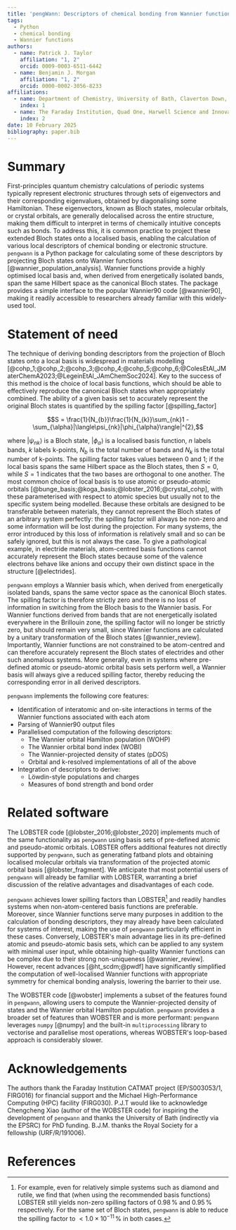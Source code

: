 ```yaml
---
title: 'pengWann: Descriptors of chemical bonding from Wannier functions'
tags:
  - Python
  - chemical bonding
  - Wannier functions
authors:
  - name: Patrick J. Taylor
    affiliation: "1, 2"
    orcid: 0009-0003-6511-6442
  - name: Benjamin J. Morgan
    affiliation: "1, 2"
    orcid: 0000-0002-3056-8233
affiliations:
  - name: Department of Chemistry, University of Bath, Claverton Down, Bath, BA2 7AY, United Kingdom
    index: 1
  - name: The Faraday Institution, Quad One, Harwell Science and Innovation Campus, Didcot, OX11 0RA, United Kingdom
    index: 2
date: 10 February 2025
bibliography: paper.bib
---
```


# Summary

First-principles quantum chemistry calculations of periodic systems typically represent electronic structures through sets of eigenvectors and their corresponding eigenvalues, obtained by diagonalising some Hamiltonian.
These eigenvectors, known as Bloch states, molecular orbitals, or crystal orbitals, are generally delocalised across the entire structure, making them difficult to interpret in terms of chemically intuitive concepts such as bonds.
To address this, it is common practice to project these extended Bloch states onto a localised basis, enabling the calculation of various local descriptors of chemical bonding or electronic structure.
`pengwann` is a Python package for calculating some of these descriptors by projecting Bloch states onto Wannier functions [@wannier_population_analysis].
Wannier functions provide a highly optimised local basis and, when derived from energetically isolated bands, span the same Hilbert space as the canonical Bloch states.
The package provides a simple interface to the popular Wannier90 code [@wannier90], making it readily accessible to researchers already familiar with this widely-used tool.

# Statement of need

The technique of deriving bonding descriptors from the projection of Bloch states onto a local basis is widespread in materials modelling [@cohp_1;@cohp_2;@cohp_3;@cohp_4;@cohp_5;@cohp_6;@ColesEtAl_JMaterChemA2023;@LegeinEtAl_JAmChemSoc2024].
Key to the success of this method is the choice of local basis functions, which should be able to effectively reproduce the canonical Bloch states when appropriately combined.
The ability of a given basis set to accurately represent the original Bloch states is quantified by the spilling factor [@spilling_factor]

$$S = \frac{1}{N_{b}}\frac{1}{N_{k}}\sum_{nk}1 - \sum_{\alpha}|\langle\psi_{nk}|\phi_{\alpha}\rangle|^{2},$$

where $|\psi_{nk}\rangle$ is a Bloch state, $|\phi_{\alpha}\rangle$ is a localised basis function, $n$ labels bands, $k$ labels k-points, $N_{b}$ is the total number of bands and $N_{k}$ is the total number of k-points.
The spilling factor takes values between 0 and 1; if the local basis spans the same Hilbert space as the Bloch states, then $S = 0$, while $S = 1$ indicates that the two bases are orthogonal to one another.
The most common choice of local basis is to use atomic or pseudo-atomic orbitals [@bunge_basis;@koga_basis;@lobster_2016;@crystal_cohp], with these parameterised with respect to atomic species but usually not to the specific system being modelled.
Because these orbitals are designed to be transferable between materials, they cannot represent the Bloch states of an arbitrary system perfectly: the spilling factor will always be non-zero and some information will be lost during the projection.
For many systems, the error introduced by this loss of information is relatively small and so can be safely ignored, but this is not always the case.
To give a pathological example, in electride materials, atom-centred basis functions cannot accurately represent the Bloch states because some of the valence electrons behave like anions and occupy their own distinct space in the structure [@electrides].

`pengwann` employs a Wannier basis which, when derived from energetically isolated bands, spans the same vector space as the canonical Bloch states.
The spilling factor is therefore strictly zero and there is no loss of information in switching from the Bloch basis to the Wannier basis.
For Wannier functions derived from bands that are not energetically isolated everywhere in the Brillouin zone, the spilling factor will no longer be strictly zero, but should remain very small, since Wannier functions are calculated by a unitary transformation of the Bloch states [@wannier_review].
Importantly, Wannier functions are not constrained to be atom-centred and can therefore accurately represent the Bloch states of electrides and other such anomalous systems.
More generally, even in systems where pre-defined atomic or pseudo-atomic orbital basis sets perform well, a Wannier basis will always give a reduced spilling factor, thereby reducing the corresponding error in all derived descriptors.

`pengwann` implements the following core features:

- Identification of interatomic and on-site interactions in terms of the Wannier functions associated with each atom
- Parsing of Wannier90 output files
- Parallelised computation of the following descriptors:
  - The Wannier orbital Hamilton population (WOHP)
  - The Wannier orbital bond index (WOBI)
  - The Wannier-projected density of states (pDOS)
  - Orbital and k-resolved implementations of all of the above
- Integration of descriptors to derive:
  - Löwdin-style populations and charges
  - Measures of bond strength and bond order

# Related software

The LOBSTER code [@lobster_2016;@lobster_2020] implements much of the same functionality as `pengwann` using basis sets of pre-defined atomic and pseudo-atomic orbitals. LOBSTER offers additional features not directly supported by `pengwann`, such as generating fatband plots and obtaining localised molecular orbitals via transformation of the projected atomic orbital basis [@lobster_fragment]. We anticipate that most potential users of `pengwann` will already be familiar with LOBSTER, warranting a brief discussion of the relative advantages and disadvantages of each code.

`pengwann` achieves lower spilling factors than LOBSTER[^1] and readily handles systems when non-atom-centered basis functions are preferable.
Moreover, since Wannier functions serve many purposes in addition to the calculation of bonding descriptors, they may already have been calculated for systems of interest, making the use of `pengwann` particularly efficient in these cases. Conversely, LOBSTER's main advantage lies in its pre-defined atomic and pseudo-atomic basis sets, which can be applied to any system with minimal user input, while obtaining high-quality Wannier functions can be complex due to their strong non-uniqueness [@wannier_review]. However, recent advances [@ht_scdm;@pwdf] have significantly simplified the computation of well-localised Wannier functions with appropriate symmetry for chemical bonding analysis, lowering the barrier to their use.

The WOBSTER code [@wobster] implements a subset of the features found in `pengwann`, allowing users to compute the Wannier-projected density of states and the Wannier orbital Hamilton population. `pengwann` provides a broader set of features than WOBSTER and is more performant: `pengwann` leverages `numpy` [@numpy] and the built-in `multiprocessing` library to vectorise and parallelise most operations, whereas WOBSTER's loop-based approach is considerably slower.

# Acknowledgements

The authors thank the Faraday Institution CATMAT project (EP/S003053/1, FIRG016) for financial support and the Michael High-Performance Computing (HPC) facility (FIRG030).
P.J.T would like to acknowledge Chengcheng Xiao (author of the WOBSTER code) for inspiring the development of `pengwann` and thanks the University of Bath (indirectly via the EPSRC) for PhD funding.
B.J.M. thanks the Royal Society for a fellowship (URF/R/191006).

[^1]: For example, even for relatively simple systems such as diamond and rutile, we find that (when using the recommended basis functions) LOBSTER still yields non-zero spilling factors of $0.98\,\%$ and $0.95\,\%$ respectively. For the same set of Bloch states, `pengwann` is able to reduce the spilling factor to $< 1.0 \times 10^{-11}\,\%$ in both cases.

# References
